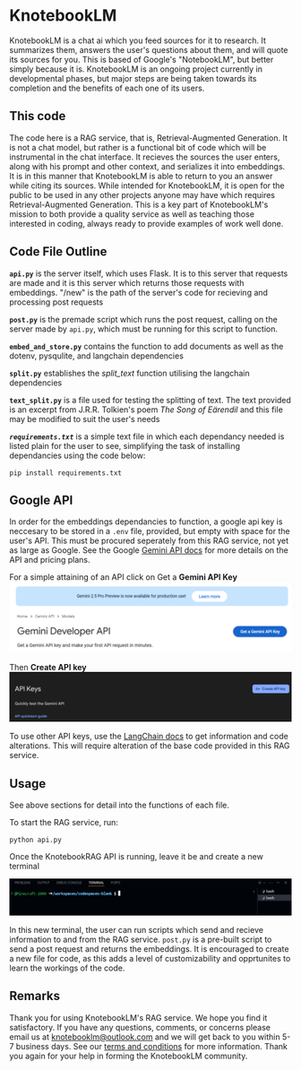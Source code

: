 # KnotebookLM

KnotebookLM is a chat ai which you feed sources for it to research. It summarizes them, answers the user's questions about them, and will quote its sources for you. This is based of Google's "NotebookLM", but better simply because it is. KnotebookLM is an ongoing project currently in developmental phases, but major steps are being taken towards its completion and the benefits of each one of its users.

## This code
The code here is a RAG service, that is, Retrieval-Augmented Generation. It is not a chat model, but rather is a functional bit of code which will be instrumental in the chat interface. It recieves the sources the user enters, along with his prompt and other context, and serializes it into embeddings. It is in this manner that KnotebookLM is able to return to you an answer while citing its sources. While intended for KnotebookLM, it is open for the public to be used in any other projects anyone may have which requires Retrieval-Augmented Generation. This is a key part of KnotebookLM's mission to both provide a quality service as well as teaching those interested in coding, always ready to provide examples of work well done.

## Code File Outline
**`api.py`** is the server itself, which uses Flask. It is to this server that requests are made and it is this server which returns those requests with embeddings. 
"/new" is the path of the server's code for recieving and processing post requests

**`post.py`** is the premade script which runs the post request, calling on the server made by `api.py`, which must be running for this script to function.

**`embed_and_store.py`** contains the function to add documents as well as the dotenv, pysqulite, and langchain dependencies

**`split.py`** establishes the *split_text* function utilising the langchain dependencies

**`text_split.py`** is a file used for testing the splitting of text. The text provided is an excerpt from J.R.R. Tolkien's poem *The Song of Eärendil* and this file may be modified to suit the user's needs

***`requirements.txt`*** is a simple text file in which each dependancy needed is listed plain for the user to see, simplifying the task of installing dependancies using the code below:
```
pip install requirements.txt
```

## Google API
In order for the embeddings dependancies to function, a google api key is neccesary to be stored in a `.env` file, provided, but empty with space for the user's API. This must be procured seperately from this RAG service, not yet as large as Google. See the Google [Gemini API docs](https://ai.google.dev/gemini-api/docs) for more details on the API and pricing plans. 

For a simple attaining of an API click on Get a **Gemini API Key**
![](readme_images/instructions1.png)

Then **Create API key**
![](readme_images/instructions2.png)

To use other API keys, use the [LangChain docs](https://python.langchain.com/docs/introduction/) to get information and code alterations. This will require alteration of the base code provided in this RAG service.

## Usage
See above sections for detail into the functions of each file.

To start the RAG service, run:
```
python api.py
```

Once the KnotebookRAG API is running, leave it be and  create a new terminal

![alt text](readme_images/new_bash.png)

In this new terminal, the user can run scripts which send and recieve information to and from the RAG service. `post.py` is a pre-built script to send a post request and returns the embeddings. It is encouraged to create a new file for code, as this adds a level of customizability and opprtunites to learn the workings of the code. 

## Remarks
Thank you for using KnotebookLM's RAG service. We hope you find it satisfactory. If you have any questions, comments, or concerns please email us at <knotebooklm@outlook.com> and we will get back to you within 5-7 business days. See our [terms and conditions](/terms_and_conditions.txt) for more information. Thank you again for your help in forming the KnotebookLM community.